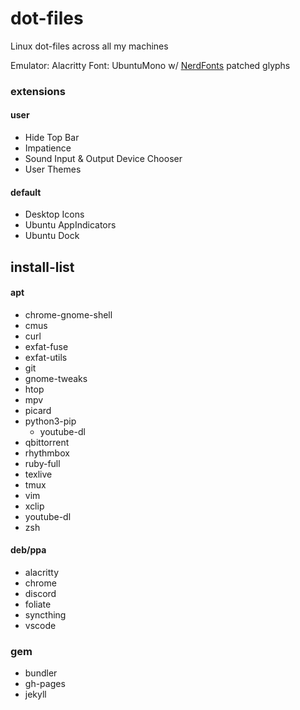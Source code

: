 # dot-files
Linux dot-files across all my machines

Emulator: Alacritty
Font: UbuntuMono w/ [NerdFonts](https://github.com/ryanoasis/nerd-fonts) patched glyphs

### extensions
#### user
- Hide Top Bar
- Impatience
- Sound Input & Output Device Chooser
- User Themes

#### default
- Desktop Icons
- Ubuntu AppIndicators
- Ubuntu Dock

## install-list
#### apt
- chrome-gnome-shell
- cmus
- curl
- exfat-fuse
- exfat-utils
- git
- gnome-tweaks
- htop
- mpv
- picard
- python3-pip
	- youtube-dl
- qbittorrent
- rhythmbox
- ruby-full
- texlive
- tmux
- vim
- xclip
- youtube-dl
- zsh

#### deb/ppa
- alacritty
- chrome
- discord
- foliate
- syncthing
- vscode

### gem
- bundler
- gh-pages
- jekyll
